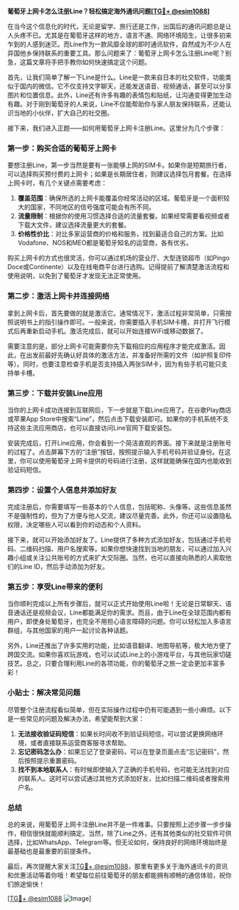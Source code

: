 **葡萄牙上网卡怎么注册Line？轻松搞定海外通讯问题[[TG💪+ @esim1088](https://t.me/s/esim1088)]**

在当今这个信息化的时代，无论是留学、旅行还是工作，出国后的通讯问题总是让人头疼不已。尤其是在葡萄牙这样的地方，语言不通、网络环境陌生，让很多初来乍到的人感到迷茫。而Line作为一款风靡全球的即时通讯软件，自然成为不少人在异国他乡保持联系的重要工具。那么问题来了：葡萄牙上网卡怎么注册Line呢？别急，这篇文章将手把手教你如何快速搞定这个问题。

首先，让我们简单了解一下Line是什么。Line是一款来自日本的社交软件，功能类似于国内的微信。它不仅支持文字聊天，还能发送语音、视频通话，甚至可以分享图片和位置信息。此外，Line还有许多有趣的表情包和贴纸，让沟通变得更加生动有趣。对于刚到葡萄牙的人来说，Line不仅能帮助你与家人朋友保持联系，还能认识当地的小伙伴，扩大自己的社交圈。

接下来，我们进入正题——如何用葡萄牙上网卡注册Line。这里分为几个步骤：

### 第一步：购买合适的葡萄牙上网卡

要想注册Line，第一步当然是要有一张能够上网的SIM卡。如果你是短期旅行者，可以选择购买预付费的上网卡；如果是长期居住者，则建议选择包月套餐。在选择上网卡时，有几个关键点需要考虑：

1. **覆盖范围**：确保所选的上网卡能覆盖你经常活动的区域。葡萄牙是一个面积较大的国家，不同地区的信号强度可能会有所不同。
2. **流量限制**：根据你的使用习惯选择合适的流量套餐。如果经常需要看视频或者下载大文件，建议选择流量更大的套餐。
3. **价格性价比**：对比多家运营商的价格和服务，找到最适合自己的方案。比如Vodafone、NOS和MEO都是葡萄牙知名的运营商，各有优劣。

购买上网卡的方式也很灵活，你可以通过机场的营业厅、大型连锁超市（如Pingo Doce或Continente）以及在线电商平台进行选购。记得提前了解清楚激活流程和使用说明，以免到了葡萄牙才发现无法正常使用。

### 第二步：激活上网卡并连接网络

拿到上网卡后，首先要做的就是激活它。通常情况下，激活过程非常简单，只需按照说明书上的指引操作即可。一般来说，你需要插入手机SIM卡槽，并打开飞行模式后再重新启动手机。激活完成后，就可以开始连接WiFi或移动数据了。

需要注意的是，部分上网卡可能需要你先下载相应的应用程序才能完成激活。因此，在出发前最好先确认好具体的激活方法，并准备好所需的文件（如护照复印件等）。同时，也要注意检查手机是否支持插入两张SIM卡，因为有些手机可能只支持单卡槽。

### 第三步：下载并安装Line应用

当你的上网卡成功连接到互联网后，下一步就是下载Line应用了。在谷歌Play商店或苹果App Store中搜索“Line”，然后点击下载安装即可。如果你的手机系统不支持这些主流应用商店，也可以直接访问Line官网下载安装包。

安装完成后，打开Line应用，你会看到一个简洁直观的界面。接下来就是注册账号的过程了。点击屏幕下方的“注册”按钮，按照提示输入手机号码并验证身份。在这里，你可以使用葡萄牙上网卡提供的号码进行注册，这样就能确保在国内也能收到验证码短信。

### 第四步：设置个人信息并添加好友

完成注册后，你需要填写一些基本的个人信息，包括昵称、头像等。这些信息虽然不是强制性的，但为了方便与他人交流，建议尽量完善。此外，你还可以设置隐私权限，决定哪些人可以看到你的动态和个人资料。

接下来，就可以开始添加好友了。Line提供了多种方式添加好友，包括通过手机号码、二维码扫描、用户名搜索等。如果你想快速找到当地的朋友，可以通过加入兴趣小组或关注公共账号的方式来扩大交际圈。当然，也可以直接向熟悉的人索取他们的Line ID，然后手动添加为好友。

### 第五步：享受Line带来的便利

当你顺利完成以上所有步骤后，就可以正式开始使用Line啦！无论是日常聊天、语音通话还是视频会议，Line都能满足你的需求。而且，由于Line在全球范围内都有用户，即使身处葡萄牙，也完全不用担心语言障碍的问题。你可以轻松加入多语言群组，与其他国家的用户一起讨论各种话题。

另外，Line还推出了许多实用的功能，比如语音翻译、地图导航等，极大地方便了跨国交流。如果你喜欢玩游戏，也可以试试Line上的小游戏平台，与其他玩家切磋技艺。总之，只要合理利用Line的各项功能，你的葡萄牙之旅一定会更加丰富多彩！

### 小贴士：解决常见问题

尽管整个注册流程看似简单，但在实际操作过程中仍有可能遇到一些小麻烦。以下是一些常见的问题及解决办法，希望能帮到大家：

1. **无法接收验证码短信**：如果长时间收不到验证码短信，可以尝试更换网络环境，或者直接联系运营商客服寻求帮助。
2. **忘记密码怎么办**：如果忘记了登录密码，可以在登录页面点击“忘记密码”，然后按照提示重置密码。
3. **找不到本地联系人**：有时候即使输入了正确的手机号码，也可能无法找到对应的联系人。这时可以尝试通过其他方式添加好友，比如扫描二维码或者搜索用户名。

### 总结

总的来说，用葡萄牙上网卡注册Line并不是一件难事。只要按照上述步骤一步步操作，相信很快就能顺利搞定。当然，除了Line之外，还有其他类似的社交软件可供选择，比如WhatsApp、Telegram等。但无论如何，保持良好的网络环境始终是最基础也是最重要的前提条件。

最后，再次提醒大家关注[TG💪+ @esim1088](https://t.me/s/esim1088)，那里有更多关于海外通讯卡的资讯和优惠活动等着你哦！希望每位前往葡萄牙的朋友都能拥有顺畅的通信体验，祝你们旅途愉快！

[[TG💪+ @esim1088](https://t.me/s/esim1088) ![Image](https://i.postimg.cc/4NQfJmqS/Snipaste-2025-05-13-00-14-12.png)]